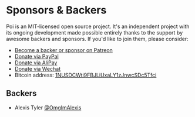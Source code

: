 # Sponsors & Backers

Poi is an MIT-licensed open source project. It's an independent project with its ongoing development made possible entirely thanks to the support by awesome backers and sponsors. If you'd like to join them, please consider:

- [Become a backer or sponsor on Patreon](https://patreon.com/egoist)
- [Donate via PayPal](https://paypal.me/egoistian)
- [Donate via AliPay](https://user-images.githubusercontent.com/8784712/38684215-c7b78590-3ea1-11e8-9812-91569ee72eaa.png)
- [Donate via Wechat](https://user-images.githubusercontent.com/8784712/38684192-bceaad18-3ea1-11e8-9a38-a4e0eb79b7a7.png)
- Bitcoin address: [1NUSDCWti9FBJLiUxaLY1zJnwcSDc5Tfci](https://user-images.githubusercontent.com/8784712/38684466-5797ce18-3ea2-11e8-84e7-e36a826c96ff.png)

## Backers

- Alexis Tyler [@OmgImAlexis](https://github.com/OmgImAlexis)

